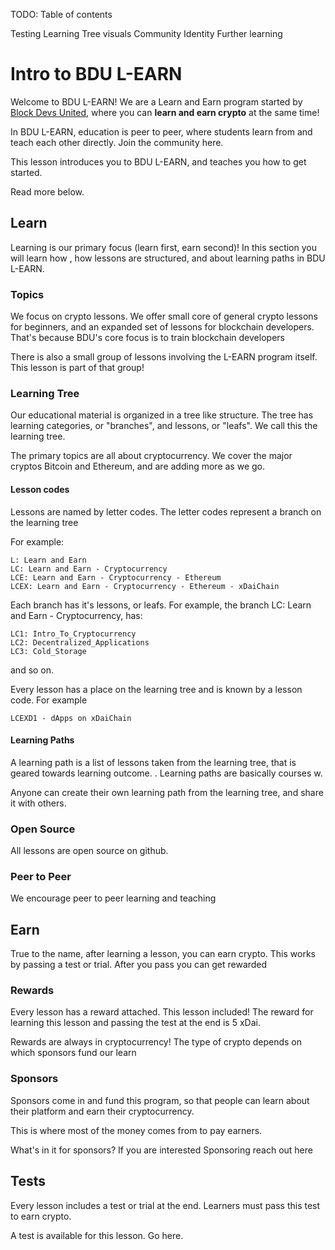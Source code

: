 TODO: Table of contents

Testing
Learning Tree visuals
Community
Identity
Further learning

# Intro to BDU L-EARN

Welcome to BDU L-EARN! We are a Learn and Earn program started by [Block Devs United](https://bdu.dev), where you can **learn and earn crypto** at the same time!

In BDU L-EARN, education is peer to peer, where students learn from and teach each other directly. Join the community here.

This lesson introduces you to BDU L-EARN, and teaches you how to get started.

Read more below.

## Learn

Learning is our primary focus (learn first, earn second)! In this section you will learn how , how lessons are structured, and about learning paths in BDU L-EARN.

### Topics

We focus on crypto lessons. We offer small core of general crypto lessons for beginners, and an expanded set of lessons for blockchain developers. That's because BDU's core focus is to train blockchain developers

There is also a small group of lessons involving the L-EARN program itself. This lesson is part of that group!

### Learning Tree

Our educational material is organized in a tree like structure. The tree has learning categories, or "branches", and lessons, or "leafs". We call this the learning tree.

The primary topics are all about cryptocurrency. We cover the major cryptos Bitcoin and Ethereum, and are adding more as we go.

#### Lesson codes
Lessons are named by letter codes. The letter codes represent a branch on the learning tree

For example:
```
L: Learn and Earn
LC: Learn and Earn - Cryptocurrency
LCE: Learn and Earn - Cryptocurrency - Ethereum
LCEX: Learn and Earn - Cryptocurrency - Ethereum - xDaiChain
```
Each branch has it's lessons, or leafs.  For example, the branch LC: Learn and Earn - Cryptocurrency, has:
```
LC1: Intro_To_Cryptocurrency
LC2: Decentralized_Applications
LC3: Cold_Storage
```
and so on.

Every lesson has a place on the learning tree and is known by a lesson code. For example
```
LCEXD1 - dApps on xDaiChain
```

#### Learning Paths

A learning path is a list of lessons taken from the learning tree, that is geared towards  learning outcome. . Learning paths are basically courses w.

Anyone can create their own learning path from the learning tree, and share it with others.

### Open Source
All lessons are open source on github.

### Peer to Peer
We encourage peer to peer learning and teaching

## Earn
True to the name, after learning a lesson, you can earn crypto. This works by passing a test or trial. After you pass you can get rewarded

### Rewards
Every lesson has a reward attached. This lesson included! The reward for learning this lesson and passing the test at the end is 5 xDai.

Rewards are always in cryptocurrency! The type of crypto depends on which sponsors fund our learn

### Sponsors
Sponsors come in and fund this program, so that people can learn about their platform and earn their cryptocurrency.

This is where most of the money comes from to pay earners.

What's in it for sponsors?
If you are interested Sponsoring reach out here

## Tests

Every lesson includes a test or trial at the end. Learners must pass this test to earn crypto.

A test is available for this lesson. Go here.
